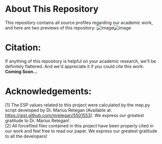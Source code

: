 # About This Repository
This repository contains all source profiles regarding our academic work, and here are two previews of this repository:
![image](./figures/1.png)![image](./figures/2.png)

# Citation:
If anything of this repository is helpful on your academic research, we'll be definitely flattered. And we'd appreciate it if you could cite this work:<br>
**Coming Soon...**

# Acknowledgements:
[1] The ESP values related to this project were calculated by the mep.py script developed by Dr. Marius Retegan (Available at: https://gist.github.com/mretegan/5501553). We express our greatest gratitude to Dr. Marius Retegan!<br>
[2] All forcefiled files contained in this project have been properly cited in our work and feel free to read our paper. We express our greatest gratitude to all the developers!
